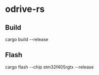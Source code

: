 # odrive-rs

## Build
cargo build --release

## Flash
cargo flash --chip stm32f405rgtx --release



